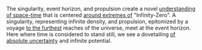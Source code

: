 
The singularity, event horizon, and propulsion create a novel [understanding of space-time](1/2/3/.Space-Time) that is centered [around extremes of](2/3/1/3/1/3/.Limitation%20Boundaries) "Infinity-Zero". A singularity, representing infinite density, and propulsion, epitomized by a voyage [to the furthest](1/2/1/1/1/2/2/1/_Near-Far) reaches of the universe, meet at the event horizon. Here where time is considered to stand still, we see a dovetailing [of absolute uncertainty](1/2/1/2/1/2/1/3/.Uncertainty%20Principle) and infinite potential.

